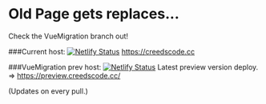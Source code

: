 #  Old Page gets replaces... 
Check the VueMigration branch out!

###Current host:
[![Netlify Status](https://api.netlify.com/api/v1/badges/42e01e89-55c7-40f3-a742-8d8ec2a043fa/deploy-status)](https://app.netlify.com/sites/creedscode/deploys)
https://creedscode.cc

###VueMigration prev host:
[![Netlify Status](https://api.netlify.com/api/v1/badges/59bdc9f8-61d6-4855-9301-0529e5177007/deploy-status)](https://app.netlify.com/sites/preview-creedscode/deploys) 
Latest preview version deploy. => https://preview.creedscode.cc/


(Updates on every pull.)